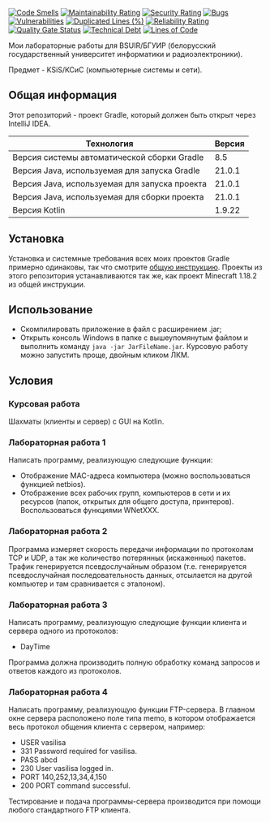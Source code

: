 [![Code Smells](https://sonarcloud.io/api/project_badges/measure?project=Hummel009_Computer-Systems-and-Networks&metric=code_smells)](https://sonarcloud.io/summary/overall?id=Hummel009_Computer-Systems-and-Networks)
[![Maintainability Rating](https://sonarcloud.io/api/project_badges/measure?project=Hummel009_Computer-Systems-and-Networks&metric=sqale_rating)](https://sonarcloud.io/summary/overall?id=Hummel009_Computer-Systems-and-Networks)
[![Security Rating](https://sonarcloud.io/api/project_badges/measure?project=Hummel009_Computer-Systems-and-Networks&metric=security_rating)](https://sonarcloud.io/summary/overall?id=Hummel009_Computer-Systems-and-Networks)
[![Bugs](https://sonarcloud.io/api/project_badges/measure?project=Hummel009_Computer-Systems-and-Networks&metric=bugs)](https://sonarcloud.io/summary/overall?id=Hummel009_Computer-Systems-and-Networks)
[![Vulnerabilities](https://sonarcloud.io/api/project_badges/measure?project=Hummel009_Computer-Systems-and-Networks&metric=vulnerabilities)](https://sonarcloud.io/summary/overall?id=Hummel009_Computer-Systems-and-Networks)
[![Duplicated Lines (%)](https://sonarcloud.io/api/project_badges/measure?project=Hummel009_Computer-Systems-and-Networks&metric=duplicated_lines_density)](https://sonarcloud.io/summary/overall?id=Hummel009_Computer-Systems-and-Networks)
[![Reliability Rating](https://sonarcloud.io/api/project_badges/measure?project=Hummel009_Computer-Systems-and-Networks&metric=reliability_rating)](https://sonarcloud.io/summary/overall?id=Hummel009_Computer-Systems-and-Networks)
[![Quality Gate Status](https://sonarcloud.io/api/project_badges/measure?project=Hummel009_Computer-Systems-and-Networks&metric=alert_status)](https://sonarcloud.io/summary/overall?id=Hummel009_Computer-Systems-and-Networks)
[![Technical Debt](https://sonarcloud.io/api/project_badges/measure?project=Hummel009_Computer-Systems-and-Networks&metric=sqale_index)](https://sonarcloud.io/summary/overall?id=Hummel009_Computer-Systems-and-Networks)
[![Lines of Code](https://sonarcloud.io/api/project_badges/measure?project=Hummel009_Computer-Systems-and-Networks&metric=ncloc)](https://sonarcloud.io/summary/overall?id=Hummel009_Computer-Systems-and-Networks)

Мои лабораторные работы для BSUIR/БГУИР (белорусский государственный университет информатики и радиоэлектроники).

Предмет - KSiS/КСиС (компьютерные системы и сети).

## Общая информация

Этот репозиторий - проект Gradle, который должен быть открыт через IntelliJ IDEA.

| Технология                                    | Версия    |
|-----------------------------------------------|-----------|
| Версия системы автоматической сборки Gradle   | 8.5       |
| Версия Java, используемая для запуска Gradle  | 21.0.1    |
| Версия Java, используемая для запуска проекта | 21.0.1    |
| Версия Java, используемая для сборки проекта  | 21.0.1    |
| Версия Kotlin                                 | 1.9.22    |

## Установка

Установка и системные требования всех моих проектов Gradle примерно одинаковы, так что смотрите [общую инструкцию](https://github.com/Hummel009/The-Rings-of-Power#readme). Проекты из этого репозитория устанавливаются так же, как проект Minecraft 1.18.2 из общей инструкции.

## Использование

* Скомпилировать приложение в файл с расширением .jar;
* Открыть консоль Windows в папке с вышеупомянутым файлом и выполнить команду `java -jar JarFileName.jar`. Курсовую работу можно запустить проще, двойным кликом ЛКМ.

## Условия

### Курсовая работа

Шахматы (клиенты и сервер) с GUI на Kotlin.

### Лабораторная работа 1

Написать программу, реализующую следующие функции: 

* Отображение MAC-адреса компьютера (можно воспользоваться функцией netbios). 
* Отображение всех рабочих групп, компьютеров в сети и их ресурсов (папок, открытых для общего доступа, принтеров). Воспользоваться функциями WNetXXX. 

### Лабораторная работа 2

Программа измеряет скорость передачи информации по протоколам TCP и UDP, а так же количество потерянных (искаженных) пакетов. 
Трафик генерируется псевдослучайным образом (т.е. генерируется псевдослучайная последовательность данных, отсылается на другой компьютер и там сравнивается с эталоном). 

### Лабораторная работа 3

Написать программу, реализующую следующие функции клиента и сервера одного из протоколов:

* DayTime

Программа должна производить полную обработку команд запросов и ответов каждого из протоколов.

### Лабораторная работа 4

Написать программу, реализующую функции FTP-сервера. В главном окне сервера расположено поле типа memo, в котором отображается весь протокол общения клиента с сервером, например: 

* USER vasilisa 
* 331 Password required for vasilisa. 
* PASS abcd 
* 230 User vasilisa logged in. 
* PORT 140,252,13,34,4,150 
* 200 PORT command successful. 

Тестирование и подача программы-сервера производится при помощи любого стандартного FTP клиента.
